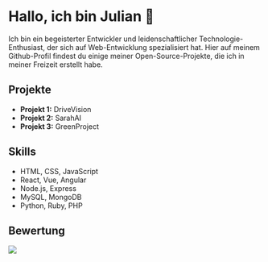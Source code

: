 
            
# Hallo, ich bin Julian 👋

Ich bin ein begeisterter Entwickler und leidenschaftlicher Technologie-Enthusiast, der sich auf Web-Entwicklung spezialisiert hat. Hier auf meinem Github-Profil findest du einige meiner Open-Source-Projekte, die ich in meiner Freizeit erstellt habe.

## Projekte

- **Projekt 1:** DriveVision
- **Projekt 2:** SarahAI
- **Projekt 3:** GreenProject

## Skills

- HTML, CSS, JavaScript
- React, Vue, Angular
- Node.js, Express
- MySQL, MongoDB
- Python, Ruby, PHP

## Bewertung

<img align="center" src="https://github-readme-stats.vercel.app/api?username=NexxonK&show_icons=true&theme=radical">

